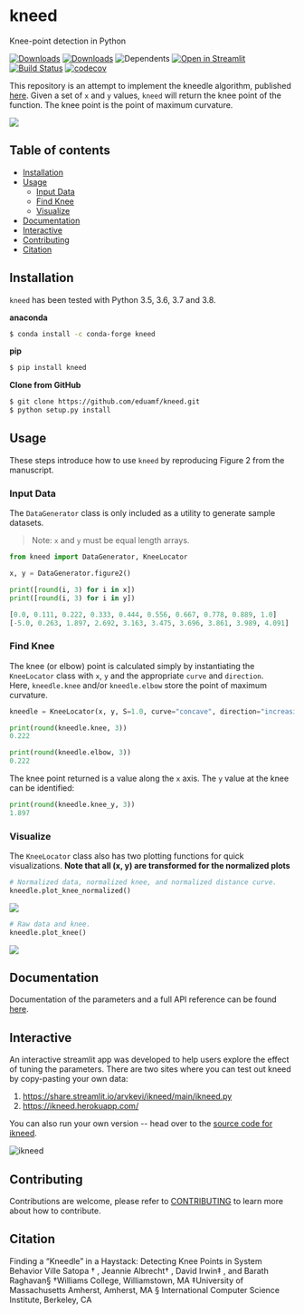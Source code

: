 # kneed
 Knee-point detection in Python

[![Downloads](https://pepy.tech/badge/kneed)](https://pepy.tech/project/kneed) [![Downloads](https://pepy.tech/badge/kneed/week)](https://pepy.tech/project/kneed) ![Dependents](https://badgen.net/github/dependents-repo/arvkevi/kneed/?icon=github) [![Open in Streamlit](https://static.streamlit.io/badges/streamlit_badge_black_white.svg)](https://share.streamlit.io/arvkevi/ikneed/main/ikneed.py) [![Build Status](https://travis-ci.com/arvkevi/kneed.svg?branch=master)](https://travis-ci.com/arvkevi/kneed) [![codecov](https://codecov.io/gh/arvkevi/kneed/branch/master/graph/badge.svg)](https://codecov.io/gh/arvkevi/kneed)

This repository is an attempt to implement the kneedle algorithm, published [here](https://www1.icsi.berkeley.edu/~barath/papers/kneedle-simplex11.pdf). Given a set of `x` and `y` values, `kneed` will return the knee point of the function. The knee point is the point of maximum curvature.

![](https://raw.githubusercontent.com/arvkevi/kneed/master/images/functions_args_summary.png)

## Table of contents
- [Installation](#installation)
- [Usage](#usage)
  - [Input Data](#input-data)
  - [Find Knee](#find-knee)
  - [Visualize](#visualize)
- [Documentation](#documentation)
- [Interactive](#interactive)
- [Contributing](#contributing)
- [Citation](#citation)

## Installation  
`kneed` has been tested with Python 3.5, 3.6, 3.7 and 3.8.

**anaconda**
```bash
$ conda install -c conda-forge kneed
```

**pip**
```bash
$ pip install kneed
```

**Clone from GitHub**
```bash
$ git clone https://github.com/eduamf/kneed.git
$ python setup.py install
```

## Usage
These steps introduce how to use `kneed` by reproducing Figure 2 from the manuscript.

### Input Data
The `DataGenerator` class is only included as a utility to generate sample datasets. 
>  Note: `x` and `y` must be equal length arrays.
```python
from kneed import DataGenerator, KneeLocator

x, y = DataGenerator.figure2()

print([round(i, 3) for i in x])
print([round(i, 3) for i in y])

[0.0, 0.111, 0.222, 0.333, 0.444, 0.556, 0.667, 0.778, 0.889, 1.0]
[-5.0, 0.263, 1.897, 2.692, 3.163, 3.475, 3.696, 3.861, 3.989, 4.091]
```

### Find Knee  
The knee (or elbow) point is calculated simply by instantiating the `KneeLocator` class with `x`, `y` and the appropriate `curve` and `direction`.  
Here, `kneedle.knee` and/or `kneedle.elbow` store the point of maximum curvature.

```python
kneedle = KneeLocator(x, y, S=1.0, curve="concave", direction="increasing")

print(round(kneedle.knee, 3))
0.222

print(round(kneedle.elbow, 3))
0.222
```

The knee point returned is a value along the `x` axis. The `y` value at the knee can be identified:

```python
print(round(kneedle.knee_y, 3))
1.897
```

### Visualize
The `KneeLocator` class also has two plotting functions for quick visualizations.
**Note that all (x, y) are transformed for the normalized plots**
```python
# Normalized data, normalized knee, and normalized distance curve.
kneedle.plot_knee_normalized()
```

![](https://raw.githubusercontent.com/arvkevi/kneed/master/images/figure2.knee.png)

```python
# Raw data and knee.
kneedle.plot_knee()
```

![](https://raw.githubusercontent.com/arvkevi/kneed/master/images/figure2.knee.raw.png)

## Documentation
Documentation of the parameters and a full API reference can be found [here](https://kneed.readthedocs.io/).

## Interactive
An interactive streamlit app was developed to help users explore the effect of tuning the parameters.
There are two sites where you can test out kneed by copy-pasting your own data:
1. https://share.streamlit.io/arvkevi/ikneed/main/ikneed.py
2. https://ikneed.herokuapp.com/

You can also run your own version -- head over to the [source code for ikneed](https://github.com/arvkevi/ikneed).

![ikneed](images/ikneed.gif)

## Contributing

Contributions are welcome, please refer to [CONTRIBUTING](https://github.com/arvkevi/kneed/blob/master/CONTRIBUTING.md) 
to learn more about how to contribute.                            

## Citation

Finding a “Kneedle” in a Haystack:
Detecting Knee Points in System Behavior
Ville Satopa
†
, Jeannie Albrecht†
, David Irwin‡
, and Barath Raghavan§
†Williams College, Williamstown, MA
‡University of Massachusetts Amherst, Amherst, MA
§
International Computer Science Institute, Berkeley, CA
